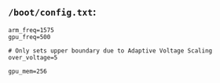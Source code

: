 ## `/boot/config.txt`:
```
arm_freq=1575
gpu_freq=500

# Only sets upper boundary due to Adaptive Voltage Scaling
over_voltage=5

gpu_mem=256
```